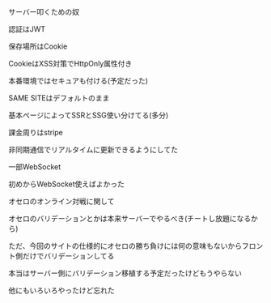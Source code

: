 サーバー叩くための奴

認証はJWT

保存場所はCookie

CookieはXSS対策でHttpOnly属性付き

本番環境ではセキュアも付ける(予定だった)

SAME SITEはデフォルトのまま

基本ページによってSSRとSSG使い分けてる(多分)

課金周りはstripe

非同期通信でリアルタイムに更新できるようにしてた

一部WebSocket

初めからWebSocket使えばよかった

オセロのオンライン対戦に関して

オセロのバリデーションとかは本来サーバーでやるべき(チートし放題になるから)

ただ、今回のサイトの仕様的にオセロの勝ち負けには何の意味もないからフロント側だけでバリデーションしてる

本当はサーバー側にバリデーション移植する予定だったけどもうやらない

他にもいろいろやったけど忘れた
